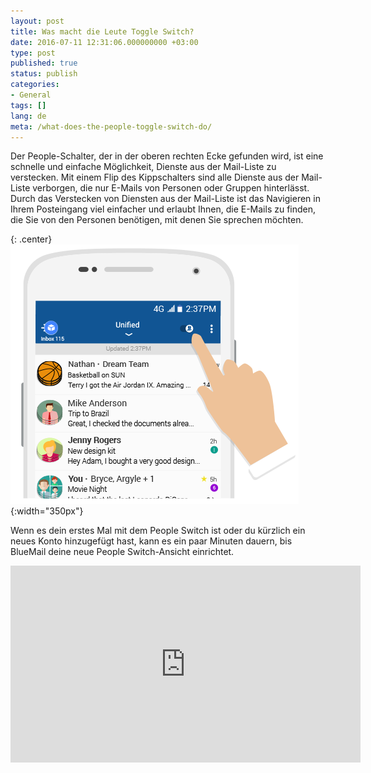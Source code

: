```yaml
---
layout: post
title: Was macht die Leute Toggle Switch?
date: 2016-07-11 12:31:06.000000000 +03:00
type: post
published: true
status: publish
categories:
- General
tags: []
lang: de
meta: /what-does-the-people-toggle-switch-do/
---
```


Der People-Schalter, der in der oberen rechten Ecke gefunden wird, ist eine schnelle und einfache Möglichkeit, Dienste aus der Mail-Liste zu verstecken. Mit einem Flip des Kippschalters sind alle Dienste aus der Mail-Liste verborgen, die nur E-Mails von Personen oder Gruppen hinterlässt. Durch das Verstecken von Diensten aus der Mail-Liste ist das Navigieren in Ihrem Posteingang viel einfacher und erlaubt Ihnen, die E-Mails zu finden, die Sie von den Personen benötigen, mit denen Sie sprechen möchten.

{: .center}
![Switch](/assets/switch_portrait_v2-1.png){:width="350px"}

Wenn es dein erstes Mal mit dem People Switch ist oder du kürzlich ein neues Konto hinzugefügt hast, kann es ein paar Minuten dauern, bis BlueMail deine neue People Switch-Ansicht einrichtet.

<iframe src="https://www.youtube.com/embed/417djpAAp_E?list=PLXcA1xyD8E7dB0XsKApln4AqCumFbmOJK&amp;loop=1" width="560" height="315" frameborder="0" allowfullscreen="allowfullscreen"></iframe>
